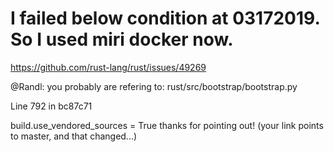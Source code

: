 # I failed below condition at 03172019. So I used miri docker now.

https://github.com/rust-lang/rust/issues/49269

@Randl: you probably are refering to:
rust/src/bootstrap/bootstrap.py

Line 792 in bc87c71

 build.use_vendored_sources = True 
thanks for pointing out! (your link points to master, and that changed...)
